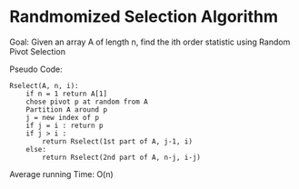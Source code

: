 # Randmomized Selection Algorithm

Goal: Given an array A of length n, find the ith order statistic using Random Pivot Selection

Pseudo Code:

```
Rselect(A, n, i):
    if n = 1 return A[1]
    chose pivot p at random from A
    Partition A around p
    j = new index of p
    if j = i : return p
    if j > i : 
        return Rselect(1st part of A, j-1, i)
    else:
        return Rselect(2nd part of A, n-j, i-j)
```

Average running Time: O(n)
